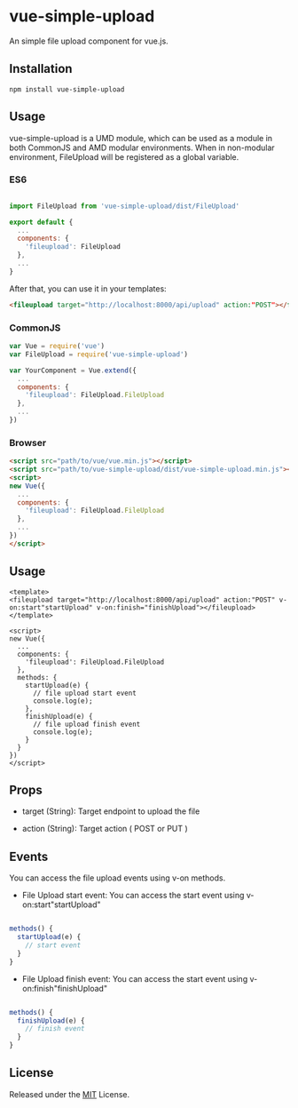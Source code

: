 # vue-simple-upload

An simple file upload component for vue.js.

## Installation

`npm install vue-simple-upload`


## Usage
vue-simple-upload is a UMD module, which can be used as a module in both CommonJS and AMD modular environments.
When in non-modular environment, FileUpload will be registered as a global variable.</p>

### ES6
```js

import FileUpload from 'vue-simple-upload/dist/FileUpload'

export default {
  ...
  components: {
    'fileupload': FileUpload
  },
  ...
}
```
After that, you can use it in your templates:

```html
<fileupload target="http://localhost:8000/api/upload" action:"POST"></fileupload>
```

### CommonJS
```js
var Vue = require('vue')
var FileUpload = require('vue-simple-upload')

var YourComponent = Vue.extend({
  ...
  components: {
    'fileupload': FileUpload.FileUpload
  },
  ...
})
```

### Browser

```html
<script src="path/to/vue/vue.min.js"></script>
<script src="path/to/vue-simple-upload/dist/vue-simple-upload.min.js"></script>
<script>
new Vue({
  ...
  components: {
    'fileupload': FileUpload.FileUpload
  },
  ...
})
</script>
```
## Usage 

```vue
<template>
<fileupload target="http://localhost:8000/api/upload" action:"POST" v-on:start"startUpload" v-on:finish="finishUpload"></fileupload>
</template>

<script>
new Vue({
  ...
  components: {
    'fileupload': FileUpload.FileUpload
  },
  methods: {
    startUpload(e) {
      // file upload start event
      console.log(e);
    },
    finishUpload(e) {
      // file upload finish event
      console.log(e);
    }
  }
})
</script>
```

## Props

 - target (String):
   Target endpoint to upload the file

 - action (String):
   Target action ( POST or PUT )


## Events

You can access the file upload events using v-on methods.

- File Upload start event:
  You can access the start event using v-on:start"startUpload"

```js

methods() {
  startUpload(e) {
    // start event
  }
}

```

- File Upload finish event:
  You can access the start event using v-on:finish"finishUpload"

```js

methods() {
  finishUpload(e) {
    // finish event
  }
}

```

## License

Released under the [MIT](LICENCE) License.
